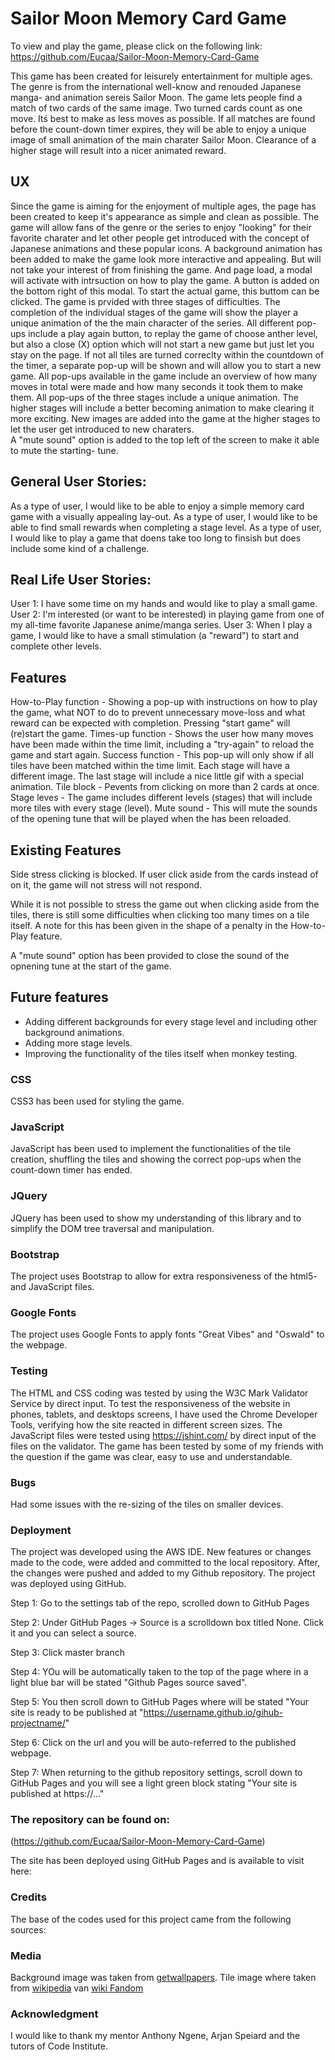 # Sailor Moon Memory Card Game

To view and play the game, please click on the following link: https://github.com/Eucaa/Sailor-Moon-Memory-Card-Game

This game has been created for leisurely entertainment for multiple ages. The genre is from the international well-know and renouded Japanese manga- and animation sereis Sailor Moon.
The game lets people find a match of two cards of the same image. Two turned cards count as one move. Itś best to make as less moves as possible. 
If all matches are found before the count-down timer expires, they will be able to enjoy a unique image of small animation of the main charater Sailor Moon.
Clearance of a higher stage will result into a nicer animated reward.


## UX 
Since the game is aiming for the enjoyment of multiple ages, the page has been created to keep it's appearance as simple and clean as possible.
The game will allow fans of the genre or the series to enjoy "looking" for their favorite charater and let other people get introduced with the concept of Japanese animations and these popular icons.
A background animation has been added to make the game look more interactive and appealing. But will not take your interest of from finishing the game.
And page load, a modal will activate with intrsuction on how to play the game. A button is added on the bottom right of this modal. To start the actual game, this buttom can be clicked.
The game is prvided with three stages of difficulties. The completion of the individual stages of the game will show the player a unique animation of the the main character of the series.
All different pop-ups include a play again button, to replay the game of choose anther level, but also a close (X) option which will not start a new game but just let you stay on the page.
If not all tiles are turned correclty within the countdown of the timer, a separate pop-up will be shown and will allow you to start a new game.
All pop-ups available in the game include an overview of how many moves in total were made and how many seconds it took them to make them.
All pop-ups of the three stages include a unique animation. The higher stages will include a better becoming animation to make clearing it more exciting.
New images are added into the game at the higher stages to let the user get introduced to new charaters.  
A "mute sound" option is added to the top left of the screen to make it able to mute the starting- tune.


## General User Stories:

As a type of user, I would like to be able to enjoy a simple memory card game with a visually appealing lay-out.
As a type of user, I would like to be able to find small rewards when completing a stage level.
As a type of user, I would like to play a game that doens take too long to finsish but does include some kind of a challenge.

## Real Life User Stories:

User 1: I have some time on my hands and would like to play a small game.
User 2: I'm interested (or want to be interested) in playing game from one of my all-time favorite Japanese anime/manga series.
User 3: When I play a game, I would like to have a small stimulation (a "reward") to start and complete other levels.

## Features
How-to-Play function - Showing a pop-up with instructions on how to play the game, what NOT to do to prevent unnecessary move-loss and what reward can be expected with completion. Pressing "start game" will (re)start the game.
Times-up function - Shows the user how many moves have been made within the time limit, including a "try-again" to reload the game and start again.
Success function - This pop-up will only show if all tiles have been matched within the time limit. Each stage will have a different image. The last stage will include a nice little gif with a special animation.
Tile block - Pevents from clicking on more than 2 cards at once.
Stage leves - The game includes different levels (stages) that will include more tiles with every stage (level).
Mute sound - This will mute the sounds of the opening tune that will be played when the has been reloaded.

## Existing Features
Side stress clicking is blocked. If user click aside from the cards instead of on it, the game will not stress will not respond. 

While it is not possible to stress the game out when clicking aside from the tiles, there is still some difficulties when clicking too many times on a tile itself. 
A note for this has been given in the shape of a penalty in the How-to-Play feature.

A "mute sound" option has been provided to close the sound of the opnening tune at the start of the game.

## Future features
* Adding different backgrounds for every stage level and including other background animations.
* Adding more stage levels.
* Improving the functionality of the tiles itself when monkey testing.

### CSS
CSS3 has been used for styling the game.

### JavaScript
JavaScript has been used to implement the functionalities of the tile creation, shuffling the tiles and showing the correct pop-ups when the count-down timer has ended.

### JQuery
JQuery has been used to show my understanding of this library and to simplify the DOM tree traversal and manipulation.

### Bootstrap
The project uses Bootstrap to allow for extra responsiveness of the html5- and JavaScript files.

### Google Fonts
The project uses Google Fonts to apply fonts "Great Vibes" and "Oswald" to the webpage.

### Testing
The HTML and CSS coding was tested by using the W3C Mark Validator Service by direct input.
To test the responsiveness of the website in phones, tablets, and desktops screens, I have used the Chrome Developer Tools, verifying how the site reacted in different screen sizes.
The JavaScript files were tested using https://jshint.com/ by direct input of the files on the validator.
The game has been tested by some of my friends with the question if the game was clear, easy to use and understandable.

### Bugs
Had some issues with the re-sizing of the tiles on smaller devices. 

### Deployment
The project was developed using the AWS IDE. New features or changes made to the code, were added and committed to the local repository. 
After, the changes were pushed and added to my Github repository. The project was deployed using GitHub.

Step 1: Go to the settings tab of the repo, scrolled down to GitHub Pages

Step 2: Under GitHub Pages -> Source is a scrolldown box titled None. Click it and you can select a source.

Step 3: Click master branch

Step 4: YOu will  be automatically taken to the top of the page where in a light blue bar will be stated "Github Pages source saved".

Step 5: You then scroll down to GitHub Pages where will be stated "Your site is ready to be published at "https://username.github.io/gihub-projectname/"

Step 6: Click on the url and you will be auto-referred to the published webpage.

Step 7: When returning to the github repository settings, scroll down to GitHub Pages and you will see a light green block stating "Your site is published at https://..."

### The repository can be found on:
(https://github.com/Eucaa/Sailor-Moon-Memory-Card-Game)

The site has been deployed using GitHub Pages and is available to visit here:


### Credits
The base of the codes used for this project came from the following sources:


### Media
Background image was taken from [getwallpapers](https://www.http://getwallpapers.com/). 
Tile image where taken from [wikipedia](https://en.wikipedia.org/wiki/Main_Page) van [wiki Fandom](https://sailormoon.fandom.com/wiki/Sailor_Moon_Wiki)

### Acknowledgment
I would like to thank my mentor Anthony Ngene, Arjan Speiard and the tutors of Code Institute.